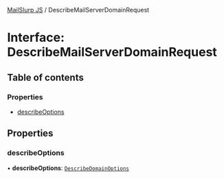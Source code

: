 [MailSlurp JS](../README.md) / DescribeMailServerDomainRequest

# Interface: DescribeMailServerDomainRequest

## Table of contents

### Properties

- [describeOptions](DescribeMailServerDomainRequest.md#describeoptions)

## Properties

### describeOptions

• **describeOptions**: [`DescribeDomainOptions`](DescribeDomainOptions.md)

